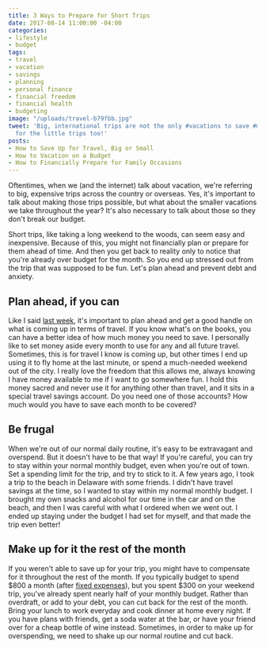 ```yaml
---
title: 3 Ways to Prepare for Short Trips
date: 2017-08-14 11:00:00 -04:00
categories:
- lifestyle
- budget
tags:
- travel
- vacation
- savings
- planning
- personal finance
- financial freedom
- financial health
- budgeting
image: "/uploads/travel-b79fbb.jpg"
tweet: 'Big, international trips are not the only #vacations to save #money for. Plan
  for the little trips too!'
posts:
- How to Save Up for Travel, Big or Small
- How to Vacation on a Budget
- How to Financially Prepare for Family Occasions
---
```


Oftentimes, when we (and the internet) talk about vacation, we're referring to big, expensive trips across the country or overseas. Yes, it's important to talk about making those trips possible, but what about the smaller vacations we take throughout the year? It's also necessary to talk about those so they don't break our budget.

Short trips, like taking a long weekend to the woods, can seem easy and inexpensive. Because of this, you might not financially plan or prepare for them ahead of time. And then you get back to reality only to notice that you're already over budget for the month. So you end up stressed out from the trip that was supposed to be fun. Let's plan ahead and prevent debt and anxiety.

## Plan ahead, if you can

Like I said [last week](https://www.maggiegermano.com/blog/how-to-save-up-for-travel-big-or-small/), it's important to plan ahead and get a good handle on what is coming up in terms of travel. If you know what's on the books, you can have a better idea of how much money you need to save. I personally like to set money aside every month to use for any and all future travel. Sometimes, this is for travel I know is coming up, but other times I end up using it to fly home at the last minute, or spend a much-needed weekend out of the city. I really love the freedom that this allows me, always knowing I have money available to me if I want to go somewhere fun. I hold this money sacred and never use it for anything other than travel, and it sits in a special travel savings account. Do you need one of those accounts? How much would you have to save each month to be covered?

## Be frugal

When we're out of our normal daily routine, it's easy to be extravagant and overspend. But it doesn't have to be that way! If you're careful, you can try to stay within your normal monthly budget, even when you're out of town. Set a spending limit for the trip, and try to stick to it. A few years ago, I took a trip to the beach in Delaware with some friends. I didn't have travel savings at the time, so I wanted to stay within my normal monthly budget. I brought my own snacks and alcohol for our time in the car and on the beach, and then I was careful with what I ordered when we went out. I ended up staying under the budget I had set for myself, and that made the trip even better!

## Make up for it the rest of the month

If you weren't able to save up for your trip, you might have to compensate for it throughout the rest of the month. If you typically budget to spend $800 a month (after [fixed expenses](https://www.maggiegermano.com/blog/how-to-create-a-budget-that-works-for-you/)), but you spent $300 on your weekend trip, you've already spent nearly half of your monthly budget. Rather than overdraft, or add to your debt, you can cut back for the rest of the month. Bring your lunch to work everyday and cook dinner at home every night. If you have plans with friends, get a soda water at the bar, or have your friend over for a cheap bottle of wine instead. Sometimes, in order to make up for overspending, we need to shake up our normal routine and cut back.